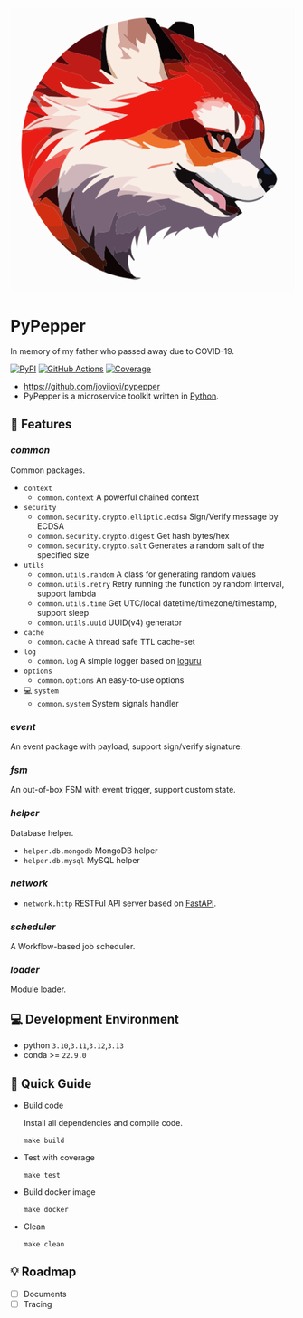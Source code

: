 <div align="center">

![logo](docs/logo/logo.svg)

</div>

# PyPepper

In memory of my father who passed away due to COVID-19.

[![PyPI](https://img.shields.io/pypi/v/pypepper?label=\&logo=pypi\&logoColor=fff)](https://pypi.org/project/pypepper/)
[![GitHub Actions](https://github.com/jovijovi/pypepper/workflows/Test/badge.svg)](https://github.com/jovijovi/pypepper)
[![Coverage](https://img.shields.io/codecov/c/github/jovijovi/pypepper?label=\&logo=codecov\&logoColor=fff)](https://codecov.io/gh/jovijovi/pypepper)

- <https://github.com/jovijovi/pypepper>
- PyPepper is a microservice toolkit written in [Python](https://www.python.org).

## :checkered_flag: Features

### ***common***

Common packages.

- `context`
  - `common.context` A powerful chained context
- `security`
  - `common.security.crypto.elliptic.ecdsa` Sign/Verify message by ECDSA
  - `common.security.crypto.digest` Get hash bytes/hex
  - `common.security.crypto.salt` Generates a random salt of the specified size
- `utils`
  - `common.utils.random` A class for generating random values
  - `common.utils.retry` Retry running the function by random interval, support lambda
  - `common.utils.time` Get UTC/local datetime/timezone/timestamp, support sleep
  - `common.utils.uuid` UUID(v4) generator
- `cache`
  - `common.cache` A thread safe TTL cache-set
- `log`
  - `common.log` A simple logger based on [loguru](https://github.com/Delgan/loguru)
- `options`
  - `common.options` An easy-to-use options
- :computer: `system`
  - `common.system` System signals handler

### ***event***

An event package with payload, support sign/verify signature.

### ***fsm***

An out-of-box FSM with event trigger, support custom state.

### ***helper***

Database helper.

- `helper.db.mongodb` MongoDB helper
- `helper.db.mysql` MySQL helper

### ***network***

- `network.http` RESTFul API server based on [FastAPI](https://github.com/tiangolo/fastapi). 

### ***scheduler***

A Workflow-based job scheduler.

### ***loader***

Module loader.

## :computer: Development Environment

- python `3.10`,`3.11`,`3.12`,`3.13`
- conda >= `22.9.0`

## :wrench: Quick Guide

- Build code

  Install all dependencies and compile code.

  ```shell
  make build
  ```

- Test with coverage

  ```shell
  make test
  ```

- Build docker image

  ```shell
  make docker
  ```

- Clean

  ```shell
  make clean
  ```

## :bulb: Roadmap

- [ ] Documents
- [ ] Tracing
